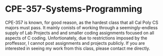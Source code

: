 # CPE-357-Systems-Programming

CPE-357 is known, for good reason, as the hardest class that all Cal Poly CS majors must pass. It mainly conists of working through a seemingly-endless supply of Lab Projects and and smaller coding assignments focused on all aspects of C coding. Unfortionately, due to restrictions imposed by the proffessor, I cannot post assignments and projects publicly. If you are interested in seeing my work from this class, please contact me directly.
